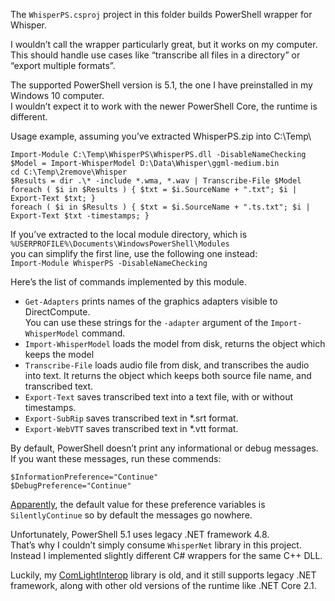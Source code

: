 ﻿The `WhisperPS.csproj` project in this folder builds PowerShell wrapper for Whisper.

I wouldn’t call the wrapper particularly great, but it works on my computer.<br/>
This should handle use cases like “transcribe all files in a directory” or “export multiple formats”.

The supported PowerShell version is 5.1, the one I have preinstalled in my Windows 10 computer.<br/>
I wouldn’t expect it to work with the newer PowerShell Core, the runtime is different.

Usage example, assuming you’ve extracted WhisperPS.zip into C:\Temp\

```
Import-Module C:\Temp\WhisperPS\WhisperPS.dll -DisableNameChecking
$Model = Import-WhisperModel D:\Data\Whisper\ggml-medium.bin
cd C:\Temp\2remove\Whisper
$Results = dir .\* -include *.wma, *.wav | Transcribe-File $Model
foreach ( $i in $Results ) { $txt = $i.SourceName + ".txt"; $i | Export-Text $txt; }
foreach ( $i in $Results ) { $txt = $i.SourceName + ".ts.txt"; $i | Export-Text $txt -timestamps; }
```

If you’ve extracted to the local module directory, which is<br/>
`%USERPROFILE%\Documents\WindowsPowerShell\Modules`<br/>
you can simplify the first line, use the following one instead:<br/>
`Import-Module WhisperPS -DisableNameChecking`

Here’s the list of commands implemented by this module.

* `Get-Adapters` prints names of the graphics adapters visible to DirectCompute.<br/>
You can use these strings for the `-adapter` argument of the `Import-WhisperModel` command.
* `Import-WhisperModel` loads the model from disk, returns the object which keeps the model
* `Transcribe-File` loads audio file from disk, and transcribes the audio into text.
It returns the object which keeps both source file name, and transcribed text.
* `Export-Text` saves transcribed text into a text file, with or without timestamps.
* `Export-SubRip` saves transcribed text in *.srt format.
* `Export-WebVTT` saves transcribed text in *.vtt format.

By default, PowerShell doesn’t print any informational or debug messages.
If you want these messages, run these commends:

```
$InformationPreference="Continue"
$DebugPreference="Continue"
```

[Apparently](https://learn.microsoft.com/en-us/powershell/module/microsoft.powershell.core/about/about_preference_variables?view=powershell-5.1),
the default value for these preference variables is `SilentlyContinue` so by default the messages go nowhere.

Unfortunately, PowerShell 5.1 uses legacy .NET framework 4.8.<br />
That’s why I couldn’t simply consume `WhisperNet` library in this project.<br />
Instead I implemented slightly different C# wrappers for the same C++ DLL.

Luckily, my [ComLightInterop](https://www.nuget.org/packages/ComLightInterop/) library is old,
and it still supports legacy .NET framework, along with other old versions of the runtime like .NET Core 2.1.